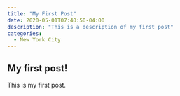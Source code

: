 ```yaml
---
title: "My First Post"
date: 2020-05-01T07:40:50-04:00
description: "This is a description of my first post"
categories:
  - New York City
---
```


## My first post!

This is my first post.
